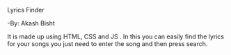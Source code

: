 Lyrics Finder

-By: Akash Bisht

It is made up using HTML, CSS and JS . In this you can easily find the lyrics for your songs you just need to enter the song and then press search.
